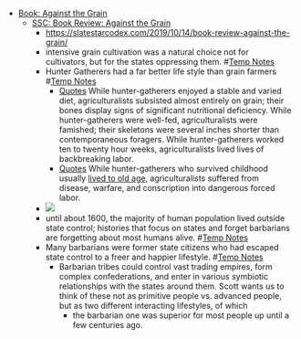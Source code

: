 - [Book: Against the Grain](<Book: Against the Grain.md>)
    - [SSC: Book Review: Against the Grain](<SSC: Book Review: Against the Grain.md>)
        - https://slatestarcodex.com/2019/10/14/book-review-against-the-grain/
        - intensive grain cultivation was a natural choice not for cultivators, but for the states oppressing them. #[Temp Notes](<Temp Notes.md>)
        - Hunter Gatherers had a far better life style than grain farmers #[Temp Notes](<Temp Notes.md>)
            - [Quotes](<Quotes.md>) While hunter-gatherers enjoyed a stable and varied diet, agriculturalists subsisted almost entirely on grain; their bones display signs of significant nutritional deficiency. While hunter-gatherers were well-fed, agriculturalists were famished; their skeletons were several inches shorter than contemporaneous foragers. While hunter-gatherers worked ten to twenty hour weeks, agriculturalists lived lives of backbreaking labor.
            - [Quotes](<Quotes.md>) While hunter-gatherers who survived childhood usually [lived to old age](https://condensedscience.wordpress.com/2011/06/28/life-expectancy-in-hunter-gatherers-and-other-groups/), agriculturalists suffered from disease, warfare, and conscription into dangerous forced labor.
        - ![](https://firebasestorage.googleapis.com/v0/b/firescript-577a2.appspot.com/o/imgs%2Fv8%2Fhelp%2FZja8e6Idxd?alt=media&token=e49c380f-9831-4318-bd23-2d83e6076b95)
        - until about 1600, the majority of human population lived outside state control; histories that focus on states and forget barbarians are forgetting about most humans alive. #[Temp Notes](<Temp Notes.md>)
        - Many barbarians were former state citizens who had escaped state control to a freer and happier lifestyle.  #[Temp Notes](<Temp Notes.md>)
            - Barbarian tribes could control vast trading empires, form complex confederations, and enter in various symbiotic relationships with the states around them. Scott wants us to think of these not as primitive people vs. advanced people, but as two different interacting lifestyles, of which 
                - the barbarian one was superior for most people up until a few centuries ago.
